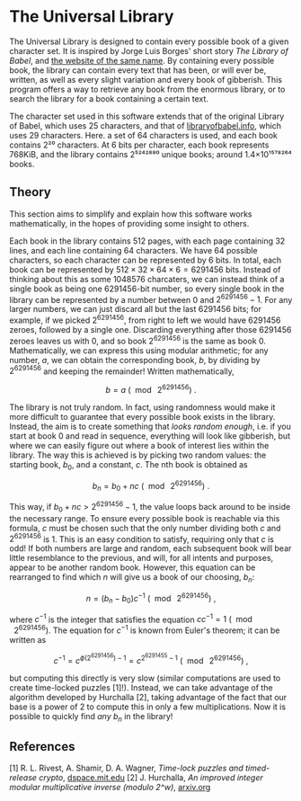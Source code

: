 # The Universal Library

The Universal Library is designed to contain every possible book of a given character set. It is inspired by Jorge Luis Borges' short story _The Library of Babel_, and [the website of the same name](libraryofbabel.info). By containing every possible book, the library can contain every text that has been, or will ever be, written, as well as every slight variation and every book of gibberish. This program offers a way to retrieve any book from the enormous library, or to search the library for a book containing a certain text.

The character set used in this software extends that of the original Library of Babel, which uses 25 characters, and that of [libraryofbabel.info](libraryofbabel.info), which uses 29 characters. Here. a set of 64 characters is used, and each book contains 2²⁰ characters. At 6 bits per character, each book represents 768KiB, and the library contains 2⁵²⁴²⁸⁸⁰ unique books; around 1.4×10¹⁵⁷⁸²⁶⁴ books.

## Theory

This section aims to simplify and explain how this software works mathematically, in the hopes of providing some insight to others.

Each book in the library contains 512 pages, with each page containing 32 lines, and each line containing 64 characters. We have 64 possible characters, so each character can be represented by 6 bits. In total, each book can be represented by $512\times 32\times 64\times 6 = 6291456$ bits. Instead of thinking about this as some 1048576 charcaters, we can instead think of a single book as being one 6291456-bit number, so every single book in the library can be represented by a number between $0$ and $2^{6291456} - 1$. For any larger numbers, we can just discard all but the last 6291456 bits; for example, if we picked $2^{6291456}$, from right to left we would have 6291456 zeroes, followed by a single one. Discarding everything after those 6291456 zeroes leaves us with 0, and so book $2^{6291456}$ is the same as book $0$. Mathematically, we can express this using modular arithmetic; for any number, $a$, we can obtain the corresponding book, $b$, by dividing by $2^{6291456}$ and keeping the remainder! Written mathematically, 

```math
b = a\ \left(\mod\ 2^{6291456}\right)\ .
```

The library is not truly random. In fact, using randomness would make it more difficult to guarantee that every possible book exists in the library. Instead, the aim is to create something that _looks random enough_, i.e. if you start at book 0 and read in sequence, everything will look like gibberish, but where we can easily figure out where a book of interest lies within the library. The way this is achieved is by picking two random values: the starting book, $b_0$, and a constant, $c$. The nth book is obtained as

```math
b_n = b_0 + nc\ \left(\mod\ 2^{6291456}\right)\ .
```

This way, if $b_0 + nc > 2^{6291456} - 1$, the value loops back around to be inside the necessary range. To ensure every possible book is reachable via this formula, $c$ must be chosen such that the only number dividing both $c$ and $2^{6291456}$ is 1. This is an easy condition to satisfy, requiring only that $c$ is odd! If both numbers are large and random, each subsequent book will bear little resemblance to the previous, and will, for all intents and purposes, appear to be another random book. However, this equation can be rearranged to find which $n$ will give us a book of our choosing, $b_n$:

```math
n = \left( b_n - b_0 \right)c^{-1} \ \left(\mod\ 2^{6291456}\right)\ ,
```

where $c^{-1}$ is the integer that satisfies the equation $cc^{-1} = 1 \ \left(\mod\ 2^{6291456}\right)$. The equation for $c^{-1}$ is known from Euler's theorem; it can be written as

```math
c^{-1} = c^{\phi\left( 2^{6291456} \right)-1} = c^{2^{6291455} - 1} \ \left(\mod\ 2^{6291456}\right)\ ,
```

but computing this directly is very slow (similar computations are used to create time-locked puzzles [1]!). Instead, we can take advantage of the algorithm developed by Hurchalla [2], taking advantage of the fact that our base is a power of 2 to compute this in only a few multiplications. Now it is possible to quickly find _any_ $b_n$ in the library!

## References

[1] R. L. Rivest, A. Shamir, D. A. Wagner, _Time-lock puzzles and timed-release crypto_, [dspace.mit.edu](https://dspace.mit.edu/bitstream/handle/1721.1/149822/MIT-LCS-TR-684.pdf)
[2] J. Hurchalla, _An improved integer modular multiplicative inverse (modulo 2^w)_, [arxiv.org](https://arxiv.org/abs/2204.04342)
